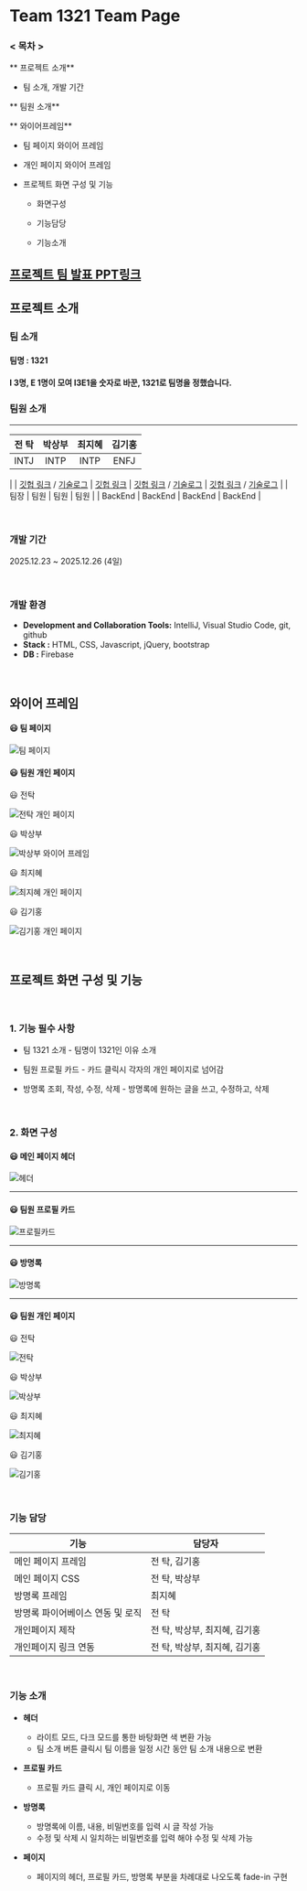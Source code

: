 # Team 1321 Team Page

### < 목차 >

** 프로젝트 소개**

- 팀 소개, 개발 기간

** 팀원 소개**

** 와이어프레임**

- 팀 페이지 와이어 프레임
- 개인 페이지 와이어 프레임

- 프로젝트 화면 구성 및 기능

    - 화면구성

    - 기능담당

    - 기능소개


## [프로젝트 팀 발표 PPT링크]()


## 프로젝트 소개

### 팀 소개

#### 팀명 : **1321**
#### I 3명, E 1명이 모여 I3E1을 숫자로 바꾼, 1321로 팀명을 정했습니다.

### 팀원 소개

---

|                                       전 탁                                       |                 박상부                 |                                               최지혜                                                |                                          김기홍                                           |
|:-------------------------------------------------------------------------------:|:-----------------------------------:|:------------------------------------------------------------------------------------------------:|:--------------------------------------------------------------------------------------:|
|                                      INTJ                                       |                INTP                 |                                               INTP                                               |                                          ENFJ                                          |
|
| [깃헙 링크](https://github.com/JEONTAK) / [기술로그](https://velog.io/@tak980418/posts) | [깃헙 링크](https://github.com/BUHA289) |           [깃헙 링크](https://github.com/cjh0412) / [기술로그](https://velog.io/@jyedev/posts)           | [깃헙 링크](https://github.com/KimKiHong-1111) / [기술로그](https://velog.io/@rlghd7979/posts) |
|                                       팀장                                        |                 팀원                  |                                                팀원                                                |                                           팀원                                           |
|                                     BackEnd                                     |               BackEnd               |                                             BackEnd                                              |                                        BackEnd                                         |

<br />


### 개발 기간
2025.12.23 ~ 2025.12.26 (4일)

<br />


### 개발 환경

- **Development and Collaboration Tools:** IntelliJ, Visual Studio Code, git, github
- **Stack :** HTML, CSS, Javascript, jQuery, bootstrap
- **DB :** Firebase

<br />




## 와이어 프레임

#### 😃 팀 페이지

![팀 페이지](https://github.com/user-attachments/assets/85150533-db7e-49c2-a2ec-e1d889e40c70)

#### 😃 팀원 개인 페이지


😃 전탁

![전탁 개인 페이지](https://github.com/user-attachments/assets/7d55aa30-5267-49f3-ba85-c0248d8b7891)

😃 박상부

![박상부 와이어 프레임](https://github.com/user-attachments/assets/c771f2da-da34-4f77-b961-06e447f13146)

😃 최지혜

![최지혜 개인 페이지](https://github.com/user-attachments/assets/0d2bb699-a1d1-40a9-9b93-1f575e16320f)

😃 김기홍

![김기홍 개인 페이지](https://github.com/user-attachments/assets/c3fd28b4-0acf-409b-9a2f-7a9abe637004)




<br />


## 프로젝트 화면 구성 및 기능

<br />

### 1. 기능 필수 사항

- 팀 1321 소개 - 팀명이 1321인 이유 소개

- 팀원 프로필 카드 - 카드 클릭시 각자의 개인 페이지로 넘어감

- 방명록 조회, 작성, 수정, 삭제 - 방명록에 원하는 글을 쓰고, 수정하고, 삭제

<br />


### 2. 화면 구성

#### 😃 메인 페이지 헤더

![헤더](https://github.com/user-attachments/assets/67f0a040-45fa-4250-a375-81411bfd8405)

<hr>

#### 😃 팀원 프로필 카드

![프로필카드](https://github.com/user-attachments/assets/698b71ee-b6fd-4aa7-8ece-879b01170e49)

<hr>

#### 😃 방명록

![방명록](https://github.com/user-attachments/assets/3648295a-8cdc-4ec0-953d-204d9ba640c7)


<hr>


#### 😃 팀원 개인 페이지


😃 전탁

![전탁](https://github.com/user-attachments/assets/51e2e155-6aeb-408a-b5b4-984f4c042dfe)

😃 박상부

![박상부](https://github.com/user-attachments/assets/c771f2da-da34-4f77-b961-06e447f13146)

😃 최지혜

![최지혜](https://github.com/user-attachments/assets/e70df0d3-5add-444b-b0cc-3dc6ee7fe2ad)

😃 김기홍

![김기홍](https://github.com/user-attachments/assets/72f286bb-4f02-46d0-ba57-278e09f991f0)


<br />

### 기능 담당

| 기능                 | 담당자                |
|--------------------|--------------------|
| 메인 페이지 프레임         | 전 탁, 김기홍           |
| 메인 페이지 CSS         | 전 탁, 박상부           |
| 방명록 프레임            | 최지혜                |
| 방명록 파이어베이스 연동 및 로직 | 전 탁                |
| 개인페이지 제작           | 전 탁, 박상부, 최지혜, 김기홍 |
| 개인페이지 링크 연동        | 전 탁, 박상부, 최지혜, 김기홍 |




<br />

### 기능 소개

- **헤더**

    - 라이트 모드, 다크 모드를 통한 바탕화면 색 변환 가능
    - 팀 소개 버튼 클릭시 팀 이름을 일정 시간 동안 팀 소개 내용으로 변환


- **프로필 카드**

    - 프로필 카드 클릭 시, 개인 페이지로 이동


- **방명록**

    - 방명록에 이름, 내용, 비밀번호를 입력 시 글 작성 가능
    - 수정 및 삭제 시 일치하는 비밀번호를 입력 해야 수정 및 삭제 가능

- **페이지**

    - 페이지의 헤더, 프로필 카드, 방명록 부분을 차례대로 나오도록 fade-in 구현
<br />